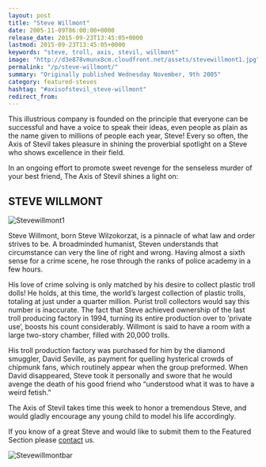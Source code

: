 ```yaml
---
layout: post
title: "Steve Willmont"
date: 2005-11-09T06:00:00+0000
release_date: 2015-09-23T13:45:05+0000
lastmod: 2015-09-23T13:45:05+0000
keywords: "steve, troll, axis, stevil, willmont"
image: "http://d3e878vmunx8cm.cloudfront.net/assets/stevewillmont1.jpg"
permalink: "/p/steve-willmont/"
summary: "Originally published Wednesday November, 9th 2005"
category: featured-steves
hashtag: "#axisofstevil_steve-willmont"
redirect_from:
---
```


[id_1]: http://d3e878vmunx8cm.cloudfront.net/assets/stevewillmont1.jpg "Stevewillmont1"[id_2]: http://d3e878vmunx8cm.cloudfront.net/assets/stevewillmontmural.png "Stevewillmontbar"
This illustrious company is founded on the principle that everyone can be successful and have a voice to speak their ideas, even people as plain as the name given to millions of people each year, Steve! Every so often, the Axis of Stevil takes pleasure in shining the proverbial spotlight on a Steve who shows excellence in their field.

In an ongoing effort to promote sweet revenge for the senseless murder of your best friend, The Axis of Stevil shines a light on:

## STEVE WILLMONT ##

![Stevewillmont1][id_1]

Steve Willmont, born Steve Wilzokorzat, is a pinnacle of what law and order strives to be. A broadminded humanist, Steven understands that circumstance can very the line of right and wrong. Having almost a sixth sense for a crime scene, he rose through the ranks of police academy in a few hours.

His love of crime solving is only matched by his desire to collect plastic troll dolls! He holds, at this time, the world’s largest collection of plastic trolls, totaling at just under a quarter million. Purist troll collectors would say this number is inaccurate. The fact that Steve achieved ownership of the last troll producing factory in 1994, turning its entire production over to ‘private use’, boosts his count considerably. Willmont is said to have a room with a large two-story chamber, filled with 20,000 trolls.

His troll production factory was purchased for him by the diamond smuggler, David Seville, as payment for quelling hysterical crowds of chipmunk fans, which routinely appear when the group preformed. When David disappeared, Steve took it personally and swore that he would avenge the death of his good friend who “understood what it was to have a weird fetish.”

The Axis of Stevil takes time this week to honor a tremendous Steve, and would gladly encourage any young child to model his life accordingly.

If you know of a great Steve and would like to submit them to the Featured Section please [contact](/contact) us.

![Stevewillmontbar][id_2]
